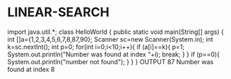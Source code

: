 # LINEAR-SEARCH
import java.util.*;
class HelloWorld {
    public static void main(String[] args) {
      int []a={1,2,3,4,5,6,7,8,87,90};
      Scanner sc=new Scanner(System.in);
      int k=sc.nextInt();
      int p=0;
      for(int i=0;i<10;i++){
          if (a[i]==k){
              p=1;
               System.out.println("Number was found at index "+i);
               break;
          }
      }
      if (p==0){
           System.out.println("number not found");
      }
    }
}
OUTPUT
87
Number was found at index 8
